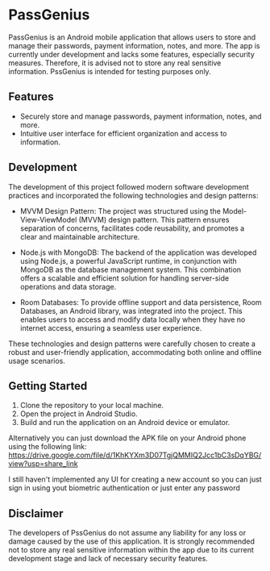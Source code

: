 # PassGenius

PassGenius is an Android mobile application that allows users to store and manage their passwords, payment information, notes, and more. The app is currently under development and lacks some features, especially security measures. Therefore, it is advised not to store any real sensitive information. PssGenius is intended for testing purposes only.

## Features

- Securely store and manage passwords, payment information, notes, and more.
- Intuitive user interface for efficient organization and access to information.



## Development

The development of this project followed modern software development practices and incorporated the following technologies and design patterns:

- MVVM Design Pattern: The project was structured using the Model-View-ViewModel (MVVM) design pattern. This pattern ensures separation of concerns, facilitates code reusability, and promotes a clear and maintainable architecture.

- Node.js with MongoDB: The backend of the application was developed using Node.js, a powerful JavaScript runtime, in conjunction with MongoDB as the database management system. This combination offers a scalable and efficient solution for handling server-side operations and data storage.

- Room Databases: To provide offline support and data persistence, Room Databases, an Android library, was integrated into the project. This enables users to access and modify data locally when they have no internet access, ensuring a seamless user experience.

These technologies and design patterns were carefully chosen to create a robust and user-friendly application, accommodating both online and offline usage scenarios.



## Getting Started

1. Clone the repository to your local machine.
2. Open the project in Android Studio.
3. Build and run the application on an Android device or emulator.

Alternatively you can just download the APK file on your Android phone using the following link:
https://drive.google.com/file/d/1KhKYXm3D07TgjQMMIQ2Jcc1bC3sDqYBG/view?usp=share_link

I still haven't implemented any UI for creating a new account so you can just sign in using yout biometric authentication or just enter any password



## Disclaimer

The developers of PssGenius do not assume any liability for any loss or damage caused by the use of this application. It is strongly recommended not to store any real sensitive information within the app due to its current development stage and lack of necessary security features.


